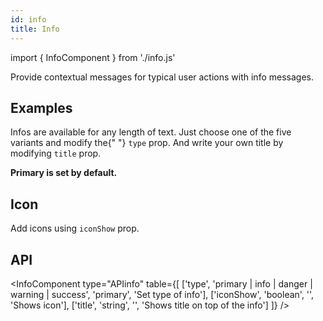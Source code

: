 ```yaml
---
id: info
title: Info
---
```


import { InfoComponent } from './info.js'

<p>Provide contextual messages for typical user actions with info messages.</p>

## Examples

<p>Infos are available for any length of text. Just choose one of the five variants and modify the{" "} <code>type</code> prop. And write your own title by modifying <code>title</code> prop.</p>
<b>Primary is set by default.</b>
<InfoComponent type="infos" />

## Icon

<p>Add icons using <code>iconShow</code> prop.</p>
<InfoComponent type="icon" />

## API

<InfoComponent type="APIinfo" table={[
    ['type', 'primary | info | danger | warning | success', 'primary', 'Set type of info'],
    ['iconShow', 'boolean', '', 'Shows icon'],
    ['title', 'string', '', 'Shows title on top of the info']
]} />